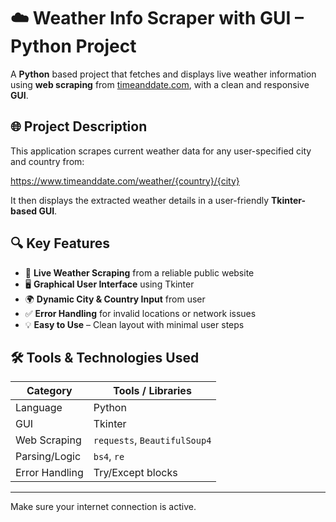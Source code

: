 # ☁️ Weather Info Scraper with GUI – Python Project

A **Python** based project that fetches and displays live weather information using **web scraping** from [timeanddate.com](https://www.timeanddate.com/weather/), with a clean and responsive **GUI**.


## 🌐 Project Description

This application scrapes current weather data for any user-specified city and country from:

https://www.timeanddate.com/weather/{country}/{city}

It then displays the extracted weather details in a user-friendly **Tkinter-based GUI**.



## 🔍 Key Features

- 🔎 **Live Weather Scraping** from a reliable public website
- 🖥️ **Graphical User Interface** using Tkinter
- 🌍 **Dynamic City & Country Input** from user
- ✅ **Error Handling** for invalid locations or network issues
- 💡 **Easy to Use** – Clean layout with minimal user steps


## 🛠️ Tools & Technologies Used

| Category       | Tools / Libraries                  |
|----------------|------------------------------------|
| Language       | Python                             |
| GUI            | Tkinter                            |
| Web Scraping   | `requests`, `BeautifulSoup4`       |
| Parsing/Logic  | `bs4`, `re`                        |
| Error Handling | Try/Except blocks                  |

---

Make sure your internet connection is active.
